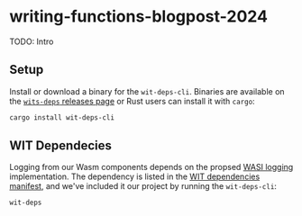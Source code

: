 # writing-functions-blogpost-2024

TODO: Intro

## Setup

Install or download a binary for the `wit-deps-cli`. Binaries are available on the [`wits-deps` releases page][wit-deps-releases] or Rust users can install it with `cargo`:

```sh
cargo install wit-deps-cli
```

## WIT Dependecies

Logging from our Wasm components depends on the propsed [WASI logging][wasi-logging] implementation. The dependency is listed in the [WIT dependencies manifest][wit-manifest], and we've included it our project by running the `wit-deps-cli`:

```sh
wit-deps
```

[wit-deps-cli]: https://github.com/bytecodealliance/wit-deps
[wit-deps-releases]: https://github.com/bytecodealliance/wit-deps/releases
[wasi-logging]: https://github.com/WebAssembly/wasi-logging
[wit-manifest]: ./wit/deps.toml
